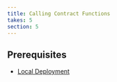 ```yaml
---
title: Calling Contract Functions
takes: 5
section: 5
---
```


## Prerequisites

-   [Local Deployment](./4_local_deployment.md)
